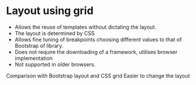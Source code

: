 
# Layout using grid

* Allows  the reuse of templates without dictating the layout.
* The layout is determined by CSS
* Allows fine tuning of breakpoints choosing different values to that of Bootstrap of library.
* Does not require the downloading of a framework, utilises browser implementation
* Not supported in older browsers.

Comparison with Bootstrap layout and CSS grid
Easier to change the layout
